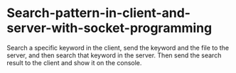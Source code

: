 # Search-pattern-in-client-and-server-with-socket-programming
Search a specific keyword in the client, send the keyword and the file to the server, and then search that keyword in the server. Then send the search result to the client and show it on the console.
